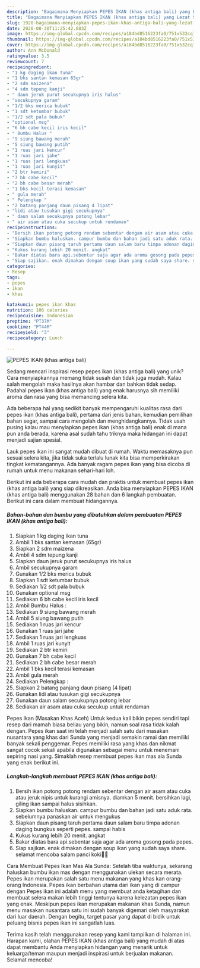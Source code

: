 ```yaml
---
description: "Bagaimana Menyiapkan PEPES IKAN (khas antiga bali) yang Lezat Sekali"
title: "Bagaimana Menyiapkan PEPES IKAN (khas antiga bali) yang Lezat Sekali"
slug: 1920-bagaimana-menyiapkan-pepes-ikan-khas-antiga-bali-yang-lezat-sekali
date: 2020-08-30T11:25:42.683Z
image: https://img-global.cpcdn.com/recipes/a184bd8516223fa0/751x532cq70/pepes-ikan-khas-antiga-bali-foto-resep-utama.jpg
thumbnail: https://img-global.cpcdn.com/recipes/a184bd8516223fa0/751x532cq70/pepes-ikan-khas-antiga-bali-foto-resep-utama.jpg
cover: https://img-global.cpcdn.com/recipes/a184bd8516223fa0/751x532cq70/pepes-ikan-khas-antiga-bali-foto-resep-utama.jpg
author: Ann McDonald
ratingvalue: 3.5
reviewcount: 7
recipeingredient:
- "1 kg daging ikan tuna"
- "1 bks santan kemasan 65gr"
- "2 sdm maizena"
- "4 sdm tepung kanji"
- " daun jeruk purut secukupnya iris halus"
- "secukupnya garam"
- "1/2 bks merica bubuk"
- "1 sdt ketumbar bubuk"
- "1/2 sdt pala bubuk"
- "optional msg"
- "6 bh cabe kecil iris kecil"
- " Bumbu Halus "
- "9 siung bawang merah"
- "5 siung bawang putih"
- "1 ruas jari kencur"
- "1 ruas jari jahe"
- "1 ruas jari lengkuas"
- "1 ruas jari kunyit"
- "2 btr kemiri"
- "7 bh cabe kecil"
- "2 bh cabe besar merah"
- "1 bks kecil terasi kemasan"
- " gula merah"
- " Pelengkap "
- "2 batang panjang daun pisang 4 lipat"
- "lidi atau tusukan gigi secukupnya"
- " daun salam secukupnya potong lebar"
- " air asam atau cuka secukup untuk rendaman"
recipeinstructions:
- "Bersih ikan potong potong rendam sebentar dengan air asam atau cuka atau jeruk nipis untuk kurangi amisnya. diamkan 5 menit. bersihkan lagi, giling ikan sampai halus sisihkan."
- "Siapkan bumbu haluskan. campur bumbu dan bahan jadi satu aduk rata. sebelumnya panaskan air untuk mengukus"
- "Siapkan daun pisang taruh pertama daun salam baru timpa adonan daging bungkus seperti pepes. sampai habis"
- "Kukus kurang lebih 20 menit. angkat"
- "Bakar diatas bara api.sebentar saja agar ada aroma gosong pada pepes."
- "Siap sajikan. enak dimakan dengan soup ikan yang sudah saya share. selamat mencoba salam panci koki👩‍🍳"
categories:
- Resep
tags:
- pepes
- ikan
- khas

katakunci: pepes ikan khas 
nutrition: 106 calories
recipecuisine: Indonesian
preptime: "PT37M"
cooktime: "PT44M"
recipeyield: "3"
recipecategory: Lunch

---
```



![PEPES IKAN (khas antiga bali)](https://img-global.cpcdn.com/recipes/a184bd8516223fa0/751x532cq70/pepes-ikan-khas-antiga-bali-foto-resep-utama.jpg)

Sedang mencari inspirasi resep pepes ikan (khas antiga bali) yang unik? Cara menyiapkannya memang tidak susah dan tidak juga mudah. Kalau salah mengolah maka hasilnya akan hambar dan bahkan tidak sedap. Padahal pepes ikan (khas antiga bali) yang enak harusnya sih memiliki aroma dan rasa yang bisa memancing selera kita.

Ada beberapa hal yang sedikit banyak mempengaruhi kualitas rasa dari pepes ikan (khas antiga bali), pertama dari jenis bahan, kemudian pemilihan bahan segar, sampai cara mengolah dan menghidangkannya. Tidak usah pusing kalau mau menyiapkan pepes ikan (khas antiga bali) enak di mana pun anda berada, karena asal sudah tahu triknya maka hidangan ini dapat menjadi sajian spesial.

Lauk pepes ikan ini sangat mudah dibuat di rumah. Waktu memasaknya pun sesuai selera kita, jika tidak suka terlalu lunak kita bisa memperkirakan tingkat kematangannya. Ada banyak ragam pepes ikan yang bisa dicoba di rumah untuk menu makanan sehari-hari loh.


Berikut ini ada beberapa cara mudah dan praktis untuk membuat pepes ikan (khas antiga bali) yang siap dikreasikan. Anda bisa menyiapkan PEPES IKAN (khas antiga bali) menggunakan 28 bahan dan 6 langkah pembuatan. Berikut ini cara dalam membuat hidangannya.

<!--inarticleads1-->

##### Bahan-bahan dan bumbu yang dibutuhkan dalam pembuatan PEPES IKAN (khas antiga bali):

1. Siapkan 1 kg daging ikan tuna
1. Ambil 1 bks santan kemasan (65gr)
1. Siapkan 2 sdm maizena
1. Ambil 4 sdm tepung kanji
1. Siapkan  daun jeruk purut secukupnya iris halus
1. Ambil secukupnya garam
1. Gunakan 1/2 bks merica bubuk
1. Siapkan 1 sdt ketumbar bubuk
1. Sediakan 1/2 sdt pala bubuk
1. Gunakan optional msg
1. Sediakan 6 bh cabe kecil iris kecil
1. Ambil  Bumbu Halus :
1. Sediakan 9 siung bawang merah
1. Ambil 5 siung bawang putih
1. Sediakan 1 ruas jari kencur
1. Gunakan 1 ruas jari jahe
1. Sediakan 1 ruas jari lengkuas
1. Ambil 1 ruas jari kunyit
1. Sediakan 2 btr kemiri
1. Gunakan 7 bh cabe kecil
1. Sediakan 2 bh cabe besar merah
1. Ambil 1 bks kecil terasi kemasan
1. Ambil  gula merah
1. Sediakan  Pelengkap :
1. Siapkan 2 batang panjang daun pisang (4 lipat)
1. Gunakan lidi atau tusukan gigi secukupnya
1. Gunakan  daun salam secukupnya potong lebar
1. Sediakan  air asam atau cuka secukup untuk rendaman


Pepes Ikan (Masakan Khas Aceh) Untuk kedua kali bikin pepes sendiri tapi resep dari mamah biasa beliau yang bikin, namun soal rasa tidak kalah dengan. Pepes ikan saat ini telah menjadi salah satu dari masakan nusantara yang khas dari Sunda yang menjadi semakin ramai dan memiliki banyak sekali penggemar. Pepes memiliki rasa yang khas dan nikmat sangat cocok sekali apabila digunakan sebagai menu untuk menemani sepiring nasi yang. Simaklah resep membuat pepes ikan mas ala Sunda yang enak berikut ini. 

<!--inarticleads2-->

##### Langkah-langkah membuat PEPES IKAN (khas antiga bali):

1. Bersih ikan potong potong rendam sebentar dengan air asam atau cuka atau jeruk nipis untuk kurangi amisnya. diamkan 5 menit. bersihkan lagi, giling ikan sampai halus sisihkan.
1. Siapkan bumbu haluskan. campur bumbu dan bahan jadi satu aduk rata. sebelumnya panaskan air untuk mengukus
1. Siapkan daun pisang taruh pertama daun salam baru timpa adonan daging bungkus seperti pepes. sampai habis
1. Kukus kurang lebih 20 menit. angkat
1. Bakar diatas bara api.sebentar saja agar ada aroma gosong pada pepes.
1. Siap sajikan. enak dimakan dengan soup ikan yang sudah saya share. selamat mencoba salam panci koki👩‍🍳


Cara Membuat Pepes Ikan Mas Ala Sunda: Setelah tiba waktunya, sekarang haluskan bumbu ikan mas dengan menggunakan ulekan secara merata. Pepes ikan merupakan salah satu menu makanan yang khas kan orang-orang Indonesia. Pepes ikan berbahan utama dari ikan yang di campur dengan Pepes ikan ini adalah menu yang membuat anda ketagihan dan membuat selera makan lebih tinggi tentunya karena kelezatan pepes ikan yang enak. Meskipun pepes ikan merupakan makanan khas Sunda, namun menu masakan nusantara satu ini sudah banyak digemari oleh masyarakat dari luar daerah. Dengan begitu, target pasar yang dapat di bidik untuk peluang bisnis pepes ikan ini sangatlah luas. 

Terima kasih telah menggunakan resep yang kami tampilkan di halaman ini. Harapan kami, olahan PEPES IKAN (khas antiga bali) yang mudah di atas dapat membantu Anda menyiapkan hidangan yang menarik untuk keluarga/teman maupun menjadi inspirasi untuk berjualan makanan. Selamat mencoba!
